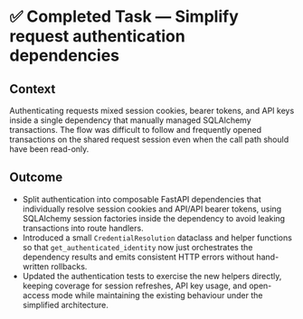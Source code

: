# ✅ Completed Task — Simplify request authentication dependencies

## Context
Authenticating requests mixed session cookies, bearer tokens, and API keys inside a single dependency that manually managed SQLAlchemy transactions. The flow was difficult to follow and frequently opened transactions on the shared request session even when the call path should have been read-only.

## Outcome
- Split authentication into composable FastAPI dependencies that individually resolve session cookies and API/API bearer tokens, using SQLAlchemy session factories inside the dependency to avoid leaking transactions into route handlers.
- Introduced a small `CredentialResolution` dataclass and helper functions so that `get_authenticated_identity` now just orchestrates the dependency results and emits consistent HTTP errors without hand-written rollbacks.
- Updated the authentication tests to exercise the new helpers directly, keeping coverage for session refreshes, API key usage, and open-access mode while maintaining the existing behaviour under the simplified architecture.
